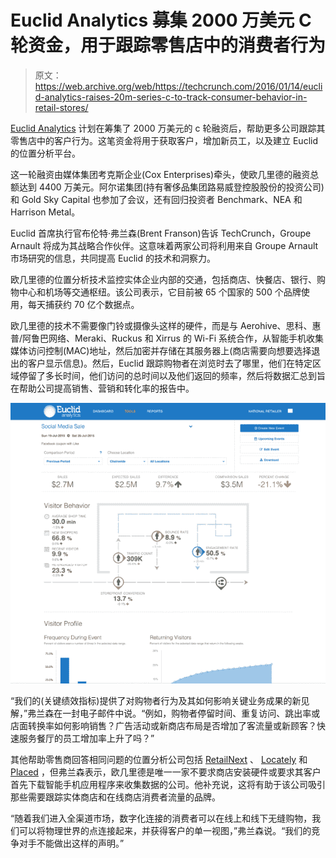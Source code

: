 # Euclid Analytics 募集 2000 万美元 C 轮资金，用于跟踪零售店中的消费者行为 

> 原文：<https://web.archive.org/web/https://techcrunch.com/2016/01/14/euclid-analytics-raises-20m-series-c-to-track-consumer-behavior-in-retail-stores/>

[Euclid Analytics](https://web.archive.org/web/20221228104612/http://www.euclidanalytics.com/) 计划在筹集了 2000 万美元的 c 轮融资后，帮助更多公司跟踪其零售店中的客户行为。这笔资金将用于获取客户，增加新员工，以及建立 Euclid 的位置分析平台。

这一轮融资由媒体集团考克斯企业(Cox Enterprises)牵头，使欧几里德的融资总额达到 4400 万美元。阿尔诺集团(持有奢侈品集团路易威登控股股份的投资公司)和 Gold Sky Capital 也参加了会议，还有回归投资者 Benchmark、NEA 和 Harrison Metal。

Euclid 首席执行官布伦特·弗兰森(Brent Franson)告诉 TechCrunch，Groupe Arnault 将成为其战略合作伙伴。这意味着两家公司将利用来自 Groupe Arnault 市场研究的信息，共同提高 Euclid 的技术和洞察力。

欧几里德的位置分析技术监控实体企业内部的交通，包括商店、快餐店、银行、购物中心和机场等交通枢纽。该公司表示，它目前被 65 个国家的 500 个品牌使用，每天捕获约 70 亿个数据点。

欧几里德的技术不需要像门铃或摄像头这样的硬件，而是与 Aerohive、思科、惠普/阿鲁巴网络、Meraki、Ruckus 和 Xirrus 的 Wi-Fi 系统合作，从智能手机收集媒体访问控制(MAC)地址，然后加密并存储在其服务器上(商店需要向想要选择退出的客户显示信息)。然后，Euclid 跟踪购物者在浏览时去了哪里，他们在特定区域停留了多长时间，他们访问的总时间以及他们返回的频率，然后将数据汇总到旨在帮助公司提高销售、营销和转化率的报告中。

[![Screen Shot 2016-01-14 at 4.27.33 PM](img/f01d6460c49e12a1276573b746cde22f.png)](https://web.archive.org/web/20221228104612/https://techcrunch.com/2016/01/14/euclid-analytics-raises-20m-series-c-to-track-consumer-behavior-in-retail-stores/screen-shot-2016-01-14-at-4-27-33-pm/)

“我们的(关键绩效指标)提供了对购物者行为及其如何影响关键业务成果的新见解，”弗兰森在一封电子邮件中说。“例如，购物者停留时间、重复访问、跳出率或店面转换率如何影响销售？广告活动或新商店布局是否增加了客流量或新顾客？快速服务餐厅的员工增加率上升了吗？”

其他帮助零售商回答相同问题的位置分析公司包括 [RetailNext](https://web.archive.org/web/20221228104612/http://retailnext.net/) 、 [Locately](https://web.archive.org/web/20221228104612/http://locately.com/) 和 [Placed](https://web.archive.org/web/20221228104612/https://www.placed.com/) ，但弗兰森表示，欧几里德是唯一一家不要求商店安装硬件或要求其客户首先下载智能手机应用程序来收集数据的公司。他补充说，这将有助于该公司吸引那些需要跟踪实体商店和在线商店消费者流量的品牌。

“随着我们进入全渠道市场，数字化连接的消费者可以在线上和线下无缝购物，我们可以将物理世界的点连接起来，并获得客户的单一视图，”弗兰森说。“我们的竞争对手不能做出这样的声明。”